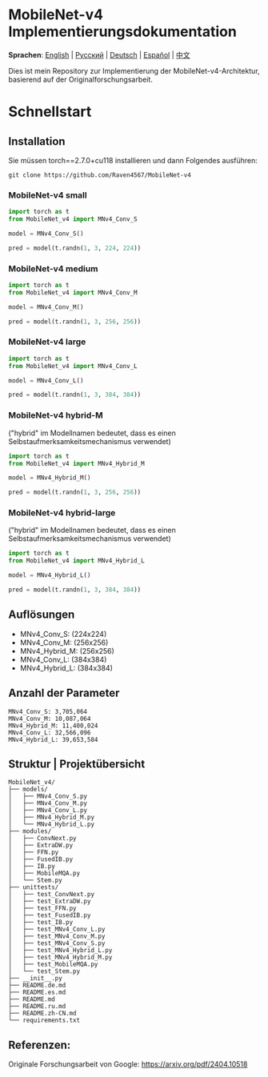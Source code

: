 # MobileNet-v4 Implementierungsdokumentation
**Sprachen**: [English](README.md) | [Русский](README.ru.md) | [Deutsch](README.de.md) | [Español](README.es.md) | [中文](README.zh-CN.md)

Dies ist mein Repository zur Implementierung der MobileNet-v4-Architektur, basierend auf der Originalforschungsarbeit.

# Schnellstart

## Installation
Sie müssen torch==2.7.0+cu118 installieren und dann Folgendes ausführen:
```
git clone https://github.com/Raven4567/MobileNet-v4
```

### MobileNet-v4 small
```python
import torch as t
from MobileNet_v4 import MNv4_Conv_S

model = MNv4_Conv_S()

pred = model(t.randn(1, 3, 224, 224))
```

### MobileNet-v4 medium
```python
import torch as t
from MobileNet_v4 import MNv4_Conv_M

model = MNv4_Conv_M()

pred = model(t.randn(1, 3, 256, 256))
```

### MobileNet-v4 large
```python
import torch as t
from MobileNet_v4 import MNv4_Conv_L

model = MNv4_Conv_L()

pred = model(t.randn(1, 3, 384, 384))
```

### MobileNet-v4 hybrid-M
("hybrid" im Modellnamen bedeutet, dass es einen Selbstaufmerksamkeitsmechanismus verwendet)
```python
import torch as t
from MobileNet_v4 import MNv4_Hybrid_M

model = MNv4_Hybrid_M()

pred = model(t.randn(1, 3, 256, 256))
```

### MobileNet-v4 hybrid-large
("hybrid" im Modellnamen bedeutet, dass es einen Selbstaufmerksamkeitsmechanismus verwendet)
```python
import torch as t
from MobileNet_v4 import MNv4_Hybrid_L

model = MNv4_Hybrid_L()

pred = model(t.randn(1, 3, 384, 384))
```

## Auflösungen
- MNv4_Conv_S: (224x224)
- MNv4_Conv_M: (256x256)
- MNv4_Hybrid_M: (256x256)
- MNv4_Conv_L: (384x384)
- MNv4_Hybrid_L: (384x384)

## Anzahl der Parameter
```
MNv4_Conv_S: 3,705,064
MNv4_Conv_M: 10,087,064
MNv4_Hybrid_M: 11,400,024
MNv4_Conv_L: 32,566,096
MNv4_Hybrid_L: 39,653,584
```

## Struktur | Projektübersicht
```
MobileNet_v4/
├── models/
│   ├── MNv4_Conv_S.py
│   ├── MNv4_Conv_M.py
│   ├── MNv4_Conv_L.py
│   ├── MNv4_Hybrid_M.py
│   └── MNv4_Hybrid_L.py
├── modules/
│   ├── ConvNext.py
│   ├── ExtraDW.py
│   ├── FFN.py
│   ├── FusedIB.py
│   ├── IB.py
│   ├── MobileMQA.py
│   └── Stem.py
├── unittests/
│   ├── test_ConvNext.py
│   ├── test_ExtraDW.py
│   ├── test_FFN.py
│   ├── test_FusedIB.py
│   ├── test_IB.py
│   ├── test_MNv4_Conv_L.py
│   ├── test_MNv4_Conv_M.py
│   ├── test_MNv4_Conv_S.py
│   ├── test_MNv4_Hybrid_L.py
│   ├── test_MNv4_Hybrid_M.py
│   ├── test_MobileMQA.py
│   └── test_Stem.py
├── __init__.py
├── README.de.md
├── README.es.md
├── README.md
├── README.ru.md
├── README.zh-CN.md
└── requirements.txt
```

## Referenzen:
Originale Forschungsarbeit von Google: https://arxiv.org/pdf/2404.10518